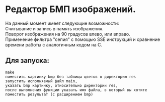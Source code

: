 # Редактор БМП изображений. 
На данный момент имеет следующие возможности:  
Считывание и запись в память изображения.  
Поворот изображения на 90 градусов влево, или вправо.  
Применение фильтра "сепия" с помощью SSE инструкций и сравнение времени работы с аналогичным кодом на С.  
## Для запуска:
	make
	поместить картинку bmp без таблицы цветов в директорию res
	запустить исполняемый файл main,
	указать bmp картинку, относительно директории res,
	после выполнения функции указать имя файла, в который вы хотите поместить результат (с расширением bmp)
